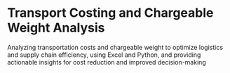 # Transport Costing and Chargeable Weight Analysis
 Analyzing transportation costs and chargeable weight to optimize logistics and supply chain efficiency, using Excel and Python, and providing actionable insights for cost reduction and improved decision-making
